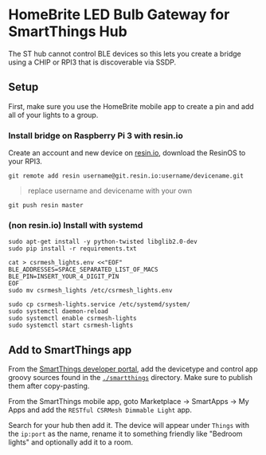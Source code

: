 # HomeBrite LED Bulb Gateway for SmartThings Hub

The ST hub cannot control BLE devices so this lets you create a bridge using a CHIP or RPI3 that is discoverable via SSDP.

## Setup

First, make sure you use the HomeBrite mobile app to create a pin and add all of your lights to a group.

### Install bridge on Raspberry Pi 3 with resin.io

Create an account and new device on [resin.io](http://resin.io), download the ResinOS to your RPI3.

```
git remote add resin username@git.resin.io:username/devicename.git
```

> replace username and devicename with your own

```
git push resin master
```

### (non resin.io) Install with systemd

```
sudo apt-get install -y python-twisted libglib2.0-dev
sudo pip install -r requirements.txt
```

```
cat > csrmesh_lights.env <<"EOF"
BLE_ADDRESSES=SPACE_SEPARATED_LIST_OF_MACS
BLE_PIN=INSERT_YOUR_4_DIGIT_PIN
EOF
sudo mv csrmesh_lights /etc/csrmesh_lights.env
```

```
sudo cp csrmesh-lights.service /etc/systemd/system/
sudo systemctl daemon-reload
sudo systemctl enable csrmesh-lights
sudo systemctl start csrmesh-lights
```

## Add to SmartThings app

From the [SmartThings developer portal](graph.api.smartthings.com), add the devicetype and control app groovy sources found in the [`./smartthings`](./smartthings) directory. Make sure to publish them after copy-pasting.

From the SmartThings mobile app, goto Marketplace -> SmartApps -> My Apps and add the `RESTful CSRMesh Dimmable Light` app.

Search for your hub then add it. The device will appear under `Things` with the `ip:port` as the name, rename it to something friendly like "Bedroom lights" and optionally add it to a room.
